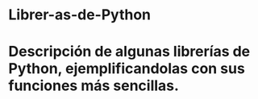 # Librer-as-de-Python
# Descripción de algunas librerías de Python, ejemplificandolas con sus funciones más sencillas.
